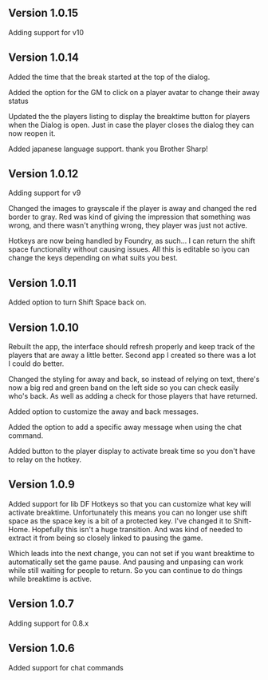 ## Version 1.0.15

Adding support for v10

## Version 1.0.14

Added the time that the break started at the top of the dialog.

Added the option for the GM to click on a player avatar to change their away status

Updated the the players listing to display the breaktime button for players when the Dialog is open.  Just in case the player closes the dialog they can now reopen it.

Added japanese language support.  thank you Brother Sharp!

## Version 1.0.12

Adding support for v9

Changed the images to grayscale if the player is away and changed the red border to gray.  Red was kind of giving the impression that something was wrong, and there wasn't anything wrong, they player was just not active.

Hotkeys are now being handled by Foundry, as such... I can return the shift space functionality without causing issues.  All this is editable so iyou can change the keys depending on what suits you best.

## Version 1.0.11

Added option to turn Shift Space back on.

## Version 1.0.10

Rebuilt the app, the interface should refresh properly and keep track of the players that are away a little better.  Second app I created so there was a lot I could do better.

Changed the styling for away and back, so instead of relying on text, there's now a big red and green band on the left side so you can check easily who's back.  As well as adding a check for those players that have returned.

Added option to customize the away and back messages.

Added the option to add a specific away message when using the chat command.

Added button to the player display to activate break time so you don't have to relay on the hotkey.

## Version 1.0.9

Added support for lib DF Hotkeys so that you can customize what key will activate breaktime.  Unfortunately this means you can no longer use shift space as the space key is a bit of a protected key.  I've changed it to Shift-Home.  Hopefully this isn't a huge transition.  And was kind of needed to extract it from being so closely linked to pausing the game.

Which leads into the next change, you can not set if you want breaktime to automatically set the game pause.  And pausing and unpasing can work while still waiting for people to return.  So you can continue to do things while breaktime is active.

## Version 1.0.7
Adding support for 0.8.x

## Version 1.0.6
Added support for chat commands
